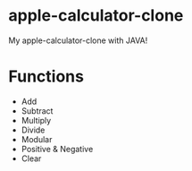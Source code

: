 # apple-calculator-clone
My apple-calculator-clone with JAVA!
# Functions
- Add
- Subtract
- Multiply
- Divide
- Modular
- Positive & Negative
- Clear
